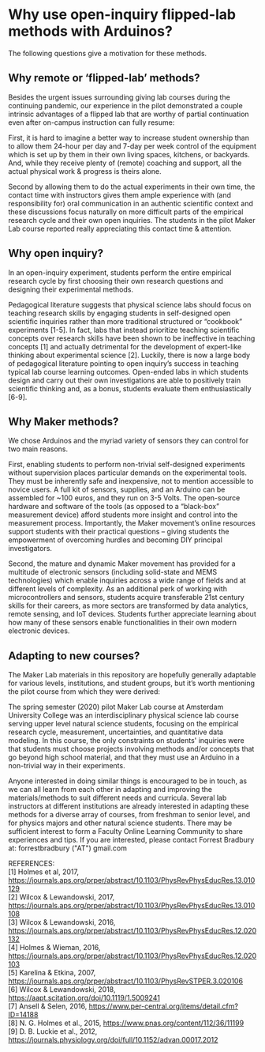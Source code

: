 # Why use open-inquiry flipped-lab methods with Arduinos?

The following questions give a motivation for these methods.

## Why remote or ‘flipped-lab’ methods?

Besides the urgent issues surrounding giving lab courses during the continuing pandemic, our experience in the pilot demonstrated a couple intrinsic advantages of a flipped lab that are worthy of partial continuation even after on-campus instruction can fully resume:  

First, it is hard to imagine a better way to increase student ownership than to allow them 24-hour per day and 7-day per week control of the equipment which is set up by them in their own living spaces, kitchens, or backyards.  And, while they receive plenty of (remote) coaching and support, all the actual physical work & progress is theirs alone.  

Second by allowing them to do the actual experiments in their own time, the contact time with instructors gives them ample experience with (and responsibility for) oral communication in an authentic scientific context and these discussions focus naturally on more difficult parts of the empirical research cycle and their own open inquiries.  The students in the pilot Maker Lab course reported really appreciating this contact time & attention.

## Why open inquiry?

In an open-inquiry experiment, students perform the entire empirical research cycle by first choosing their own research questions and designing their experimental methods.  

Pedagogical literature suggests that physical science labs should focus on teaching research skills by engaging students in self-designed open scientific inquiries rather than more traditional structured or “cookbook” experiments [1-5].  In fact, labs that instead prioritize teaching scientific concepts over research skills have been shown to be ineffective in teaching concepts [1] and actually detrimental for the development of expert-like thinking about experimental science [2].  Luckily, there is now a large body of pedagogical literature pointing to open inquiry’s success in teaching typical lab course learning outcomes.  Open-ended labs in which students design and carry out their own investigations are able to positively train scientific thinking and, as a bonus, students evaluate them enthusiastically [6-9].

## Why Maker methods?

We chose Arduinos and the myriad variety of sensors they can control for two main reasons.  

First, enabling students to perform non-trivial self-designed experiments without supervision places particular demands on the experimental tools.  They must be inherently safe and inexpensive, not to mention accessible to novice users.  A full kit of sensors, supplies, and an Arduino can be assembled for ~100 euros, and they run on 3-5 Volts.  The open-source hardware and software of the tools (as opposed to a “black-box” measurement device) afford students more insight and control into the measurement process.  Importantly, the Maker movement’s online resources support students with their practical questions – giving students the empowerment of overcoming hurdles and becoming DIY principal investigators.

Second, the mature and dynamic Maker movement has provided for a multitude of electronic sensors (including solid-state and MEMS technologies) which enable inquiries across a wide range of fields and at different levels of complexity.  As an additional perk of working with microcontrollers and sensors, students acquire transferable 21st century skills for their careers, as more sectors are transformed by data analytics, remote sensing, and IoT devices.  Students further appreciate learning about how many of these sensors enable functionalities in their own modern electronic devices.

## Adapting to new courses?

The Maker Lab materials in this repository are hopefully generally adaptable for various levels, institutions, and student groups, but it’s worth mentioning the pilot course from which they were derived:

The spring semester (2020) pilot Maker Lab course at Amsterdam University College was an interdisciplinary physical science lab course serving upper level natural science students, focusing on the empirical research cycle, measurement, uncertainties, and quantitative data modeling.  In this course, the only constraints on students' inquiries were that students must choose projects involving methods and/or concepts that go beyond high school material, and that they must use an Arduino in a non-trivial way in their experiments.

Anyone interested in doing similar things is encouraged to be in touch, as we can all learn from each other in adapting and improving the materials/methods to suit different needs and curricula.  Several lab instructors at different institutions are already interested in adapting these methods for a diverse array of courses, from freshman to senior level, and for physics majors and other natural science students.  There may be sufficient interest to form a Faculty Online Learning Community to share experiences and tips.  If you are interested, please contact Forrest Bradbury at:  forrestbradbury ("AT") gmail.com


REFERENCES:   
[1] Holmes et al, 2017, https://journals.aps.org/prper/abstract/10.1103/PhysRevPhysEducRes.13.010129      
[2] Wilcox & Lewandowski, 2017, https://journals.aps.org/prper/abstract/10.1103/PhysRevPhysEducRes.13.010108    
[3] Wilcox & Lewandowski, 2016, https://journals.aps.org/prper/abstract/10.1103/PhysRevPhysEducRes.12.020132   
[4] Holmes & Wieman, 2016, https://journals.aps.org/prper/abstract/10.1103/PhysRevPhysEducRes.12.020103   
[5] Karelina & Etkina, 2007, https://journals.aps.org/prper/abstract/10.1103/PhysRevSTPER.3.020106   
[6] Wilcox & Lewandowski, 2018, https://aapt.scitation.org/doi/10.1119/1.5009241    
[7] Ansell & Selen, 2016, https://www.per-central.org/items/detail.cfm?ID=14188    
[8] N. G. Holmes et al., 2015, https://www.pnas.org/content/112/36/11199    
[9] D. B. Luckie et al., 2012, https://journals.physiology.org/doi/full/10.1152/advan.00017.2012     
